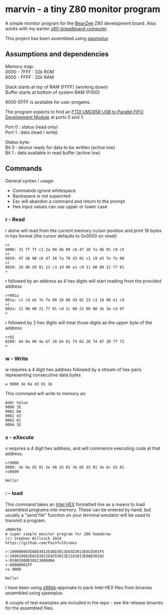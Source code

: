 # marvin - a tiny Z80 monitor program
A simple monitor program for the [BeanZee](https://github.com/PainfulDiodes/BeanZee) Z80 development board. Also works with my earlier [z80-breadboard-computer](https://github.com/PainfulDiodes/z80-breadboard-computer).

This project has been assembled using [sjasmplus](https://github.com/z00m128/sjasmplus)

## Assumptions and dependencies

Memory map:  
0000 - 7FFF : 32k ROM  
8000 - FFFF : 32k RAM  

Stack starts at top of RAM (FFFF) (working down)  
Buffer starts at bottom of system RAM (F000) 

8000-EFFF is available for user progams.

The program expects to find an [FTDI UM245R USB to Parallel FIFO Development Module](https://ftdichip.com/wp-content/uploads/2020/08/DS_UM245R.pdf) at ports 0 and 1:

Port 0 : status (read only)  
Port 1 : data (read / write)   

Status byte:  
Bit 0 : device ready for data to be written (active low)  
Bit 1 : data available in read buffer (active low)  

## Commands
General syntax / usage:
* Commands ignore whitespace
* Backspace is not supported
* Esc will abandon a command and return to the prompt
* Hex input values can use upper or lower case

### r - Read
r alone will read from the current memory cursor position and print 16 bytes in hex format (the cursor defaults to 0x0000 on reset)  

    >r
    0000: 31 ff ff c3 2a 00 db 00 cb 4f 20 fa db 01 c9 c5 
    >r
    0010: 47 db 00 cb 47 20 fa 78 d3 01 c1 c9 e5 7e fe 00 
    >r
    0020: 28 06 d3 01 23 c3 1d 00 e1 c9 11 00 00 21 77 01 
    >

r followed by an address as 4 hex digits will start reading from the provided address  

    >r001a
    001a: c1 c9 e5 7e fe 00 28 06 d3 01 23 c3 1d 00 e1 c9 
    >r
    002a: 11 00 00 21 77 01 cd 1c 00 21 00 80 3e 3e cd 0f 
    >

r followed by 2 hex digits will treat those digits as the upper byte of the address  

    >r02
    0200: 64 0a 00 4e 6f 20 64 61 74 61 20 74 6f 20 77 72 
    >

### w - Write
w requires a 4 digit hex address followed by a stream of hex pairs representing consecutive data bytes

    w 9000 3e 0a d3 01 3e

This command will write to memory as:

    Addr Value
    9000 3E
    9001 0A
    9002 d3
    9003 01
    9004 3E
    
### x - eXecute
x requires a 4 digit hex address, and will commence executing code at that address.

    >r9000
    9000: 3e 0a d3 01 3e 48 d3 01 3e 65 d3 01 3e 6c d3 01 
    >x9000

    Hello!

### : - load
This command takes an [Intel HEX](https://en.wikipedia.org/wiki/Intel_HEX) formatted line as a means to load assembled programs into memory. These can be entered by hand, but usually a "send file" function on your terminal emulator will be used to transmit a program.

    >MARVIN
    A super simple monitor program for Z80 homebrew
    (c) Stephen Willcock 2024
    https://github.com/PainfulDiodes

    >:109000003E0AD3013E48D3013E65D3013E6CD301F5
    >:109010003E6CD3013E6FD3013E21D3013E0AD30102
    >:05902000D301C30000B4
    >:00000001FF
    >x 9000

    Hello!

I have been using [z88dk](https://github.com/z88dk/z88dk)-appmake to pack Intel HEX files from binaries assembled using sjasmplus.

A couple of test examples are included in the repo - see the release binaries for the assembled files.